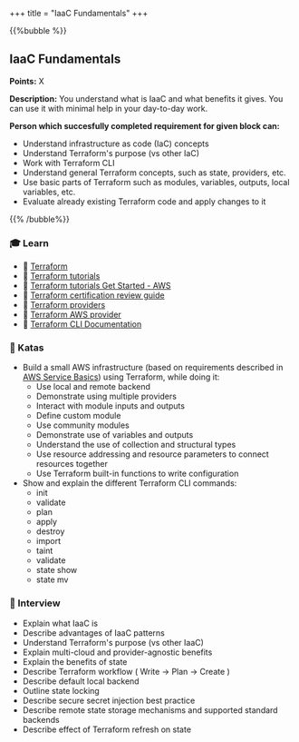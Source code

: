 +++
title = "IaaC Fundamentals"
+++

{{%bubble %}}

## IaaC Fundamentals

**Points:** X

**Description:** You understand what is IaaC and what benefits it gives. You can use it with minimal help in your day-to-day work.

**Person which succesfully completed requirement for given block can:**

- Understand infrastructure as code (IaC) concepts
- Understand Terraform's purpose (vs other IaC)
- Work with Terraform CLI
- Understand general Terraform concepts, such as state, providers, etc.
- Use basic parts of Terraform such as modules, variables, outputs, local variables, etc.
- Evaluate already existing Terraform code and apply changes to it

{{% /bubble%}}


### 🎓 Learn
- 📗 [Terraform](https://www.terraform.io/)
- 📗 [Terraform tutorials](https://learn.hashicorp.com/terraform)
- 📗 [Terraform tutorials Get Started - AWS](https://learn.hashicorp.com/collections/terraform/aws-get-started)
- 📗 [Terraform certification review guide](https://learn.hashicorp.com/tutorials/terraform/associate-review?in=terraform/certification)
- 📗 [Terraform providers](https://www.terraform.io/docs/providers/index.html)
- 📗 [Terraform AWS provider](https://registry.terraform.io/providers/hashicorp/aws/latest/docs)
- 📗 [Terraform CLI Documentation](https://www.terraform.io/docs/cli-index.html)
### 📝 Katas
  - Build a small AWS infrastructure (based on requirements described in [AWS Service Basics](#aws-services-basic)) using Terraform, while doing it:
    - Use local and remote backend
    - Demonstrate using multiple providers
    - Interact with module inputs and outputs
    - Define custom module
    - Use community modules
    - Demonstrate use of variables and outputs
    - Understand the use of collection and structural types
    - Use resource addressing and resource parameters to connect resources together
    - Use Terraform built-in functions to write configuration
  - Show and explain the different Terraform CLI commands:
    * init
    * validate
    * plan
    * apply
    * destroy
    * import
    * taint
    * validate
    * state show
    * state mv
### 🎤 Interview
  - Explain what IaaC is
  - Describe advantages of IaaC patterns
  - Understand Terraform's purpose (vs other IaaC)
  - Explain multi-cloud and provider-agnostic benefits
  - Explain the benefits of state
  - Describe Terraform workflow ( Write -> Plan -> Create )
  - Describe default local backend
  - Outline state locking
  - Describe secure secret injection best practice
  - Describe remote state storage mechanisms and supported standard backends
  - Describe effect of Terraform refresh on state
